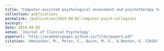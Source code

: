 ```yaml
---
title: "Computer‐assisted psychological assessment and psychotherapy for collegians"
collection: publications
permalink: /publication/2019-09-02-computer-psych-collegians
excerpt: ''
date: 2019-09-02
venue: 'Journal of Clinical Psychology'
paperurl: 'http://academicpages.github.io/files/paper1.pdf'
citation: 'Heesacker, M., Perez, C., Quinn, M. S., & Benton, S. (2020). &quot;Computer‐assisted psychological assessment and psychotherapy for collegians.&quot; <i>Journal of Clinical Psychology</i>. 76(6), 952-972.'
---
```


